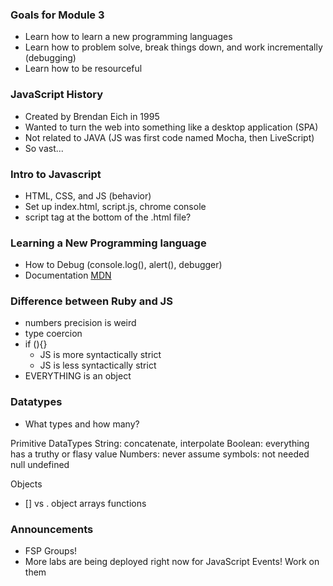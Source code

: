 ### Goals for Module 3
- Learn how to learn a new programming languages
- Learn how to problem solve, break things down, and work incrementally (debugging)
- Learn how to be resourceful

### JavaScript History
- Created by Brendan Eich in 1995
- Wanted to turn the web into something like a desktop application (SPA)
- Not related to JAVA (JS was first code named Mocha, then LiveScript)
- So vast...

### Intro to Javascript
- HTML, CSS, and JS (behavior)
- Set up index.html, script.js, chrome console
- script tag at the bottom of the .html file?

### Learning a New Programming language
- How to Debug (console.log(), alert(), debugger)
- Documentation [MDN]((https://developer.mozilla.org/en-US/))

### Difference between Ruby and JS
- numbers precision is weird
- type coercion
- if (){}
    - JS is more syntactically strict
    - JS is less syntactically strict
- EVERYTHING is an object

### Datatypes
- What types and how many?

Primitive DataTypes
String: concatenate, interpolate
Boolean: everything has a truthy or flasy value
Numbers: never assume
symbols: not needed
null
undefined



Objects
 - [] vs .
object
arrays
functions





### Announcements
- FSP Groups!
- More labs are being deployed right now for JavaScript Events! Work on them
